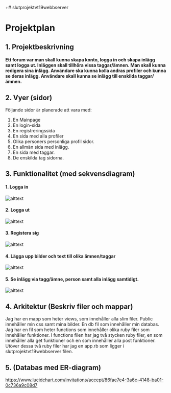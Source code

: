+# slutprojektvt19webbserver

# Projektplan

## 1. Projektbeskrivning
#### Ett forum var man skall kunna skapa konto, logga in och skapa inlägg samt logga ut. Inläggen skall tillhöra vissa taggar/ämnen. Man skall kunna redigera sina inlägg. Användare ska kunna kolla andras profiler och kunna se deras inlägg. Användare skall kunna se inlägg till enskilda taggar/ämnen.
## 2. Vyer (sidor)
Följande sidor är planerade att vara med:
1. En Mainpage
2. En login-sida
3. En registreringssida
4. En sida med alla profiler
5. Olika personers personliga profil sidor.
6. En allmän sida med inlägg.
7. En sida med taggar.
8. De enskilda tag sidorna.
## 3. Funktionalitet (med sekvensdiagram)
#### 1. Logga in
![alttext](https://github.com/itggot-simon-hammerlid/slutprojektvt19webbserver/blob/master/resources/loginsequence.PNG)
#### 2. Logga ut
![alttext](https://github.com/itggot-simon-hammerlid/slutprojektvt19webbserver/blob/master/resources/loggingout.PNG)
#### 3. Registera sig
![alttext](https://github.com/itggot-simon-hammerlid/slutprojektvt19webbserver/blob/master/resources/registration_sequence.PNG)
#### 4. Lägga upp bilder och text till olika ämnen/taggar
![alttext](https://github.com/itggot-simon-hammerlid/slutprojektvt19webbserver/blob/master/resources/registration_sequence.PNG)
#### 5. Se inlägg via tagg/ämne, person samt alla inlägg samtidigt.
![alttext](https://github.com/itggot-simon-hammerlid/slutprojektvt19webbserver/blob/master/resources/page_request_sequence.PNG)
## 4. Arkitektur (Beskriv filer och mappar)
Jag har en mapp som heter views, som innehåller alla slim filer. Public innehåller min css samt mina bilder. En db fil som innehåller min databas. Jag har en fil som heter functions som innehåller olika ruby filer som innehåller funktioner. I functions filen har jag två stycken ruby filer, en som innehåller alla get funktioner och en som innehåller alla post funktioner. Utöver dessa två ruby filer har jag en app.rb som ligger i slutprojektvt19webbserver filen.
## 5. (Databas med ER-diagram)
https://www.lucidchart.com/invitations/accept/86fae7e4-3a6c-4148-ba01-0c736a9c08d7
